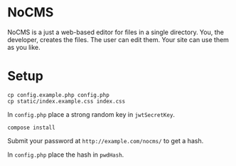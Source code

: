 # NoCMS

NoCMS is a just a web-based editor for files in a single directory. You, the developer,
creates the files. The user can edit them. Your site can use them as you like.

# Setup

```
cp config.example.php config.php
cp static/index.example.css index.css
```

In `config.php` place a strong random key in `jwtSecretKey`.

```
compose install
```

Submit your password at `http://example.com/nocms/` to get a hash.

In `config.php` place the hash in `pwdHash`.
